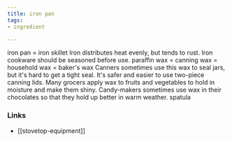```yaml
---
title: iron pan
tags:
- ingredient

---
```

iron pan = iron skillet Iron distributes heat evenly, but tends to rust. Iron cookware should be seasoned before use. paraffin wax = canning wax = household wax = baker's wax Canners sometimes use this wax to seal jars, but it's hard to get a tight seal. It's safer and easier to use two-piece canning lids. Many grocers apply wax to fruits and vegetables to hold in moisture and make them shiny. Candy-makers sometimes use wax in their chocolates so that they hold up better in warm weather. spatula

### Links

* [[stovetop-equipment]]
